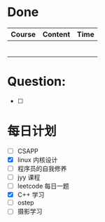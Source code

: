 # Done
| Course | Content | Time |
| ------ | ------- | ---- |
|        |         |      |
|        |         |      |
|        |         |      |
|        |         |      |
|        |         |      |
|        |         |      |

# Question:
- [ ]  

# 每日计划

- [ ] CSAPP
- [x] linux 内核设计
- [ ] 程序员的自我修养
- [ ] jyy 课程
- [ ] leetcode 每日一题
- [x] C++ 学习
- [ ] ostep
- [ ] 摄影学习
